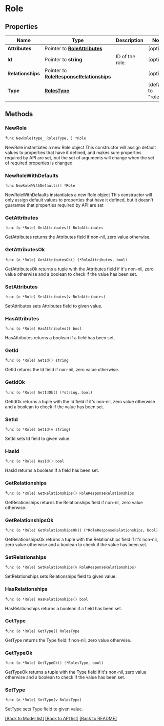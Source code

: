 # Role

## Properties

Name | Type | Description | Notes
------------ | ------------- | ------------- | -------------
**Attributes** | Pointer to [**RoleAttributes**](RoleAttributes.md) |  | [optional] 
**Id** | Pointer to **string** | ID of the role. | [optional] 
**Relationships** | Pointer to [**RoleResponseRelationships**](RoleResponseRelationships.md) |  | [optional] 
**Type** | [**RolesType**](RolesType.md) |  | [default to "roles"]

## Methods

### NewRole

`func NewRole(type_ RolesType, ) *Role`

NewRole instantiates a new Role object
This constructor will assign default values to properties that have it defined,
and makes sure properties required by API are set, but the set of arguments
will change when the set of required properties is changed

### NewRoleWithDefaults

`func NewRoleWithDefaults() *Role`

NewRoleWithDefaults instantiates a new Role object
This constructor will only assign default values to properties that have it defined,
but it doesn't guarantee that properties required by API are set

### GetAttributes

`func (o *Role) GetAttributes() RoleAttributes`

GetAttributes returns the Attributes field if non-nil, zero value otherwise.

### GetAttributesOk

`func (o *Role) GetAttributesOk() (*RoleAttributes, bool)`

GetAttributesOk returns a tuple with the Attributes field if it's non-nil, zero value otherwise
and a boolean to check if the value has been set.

### SetAttributes

`func (o *Role) SetAttributes(v RoleAttributes)`

SetAttributes sets Attributes field to given value.

### HasAttributes

`func (o *Role) HasAttributes() bool`

HasAttributes returns a boolean if a field has been set.

### GetId

`func (o *Role) GetId() string`

GetId returns the Id field if non-nil, zero value otherwise.

### GetIdOk

`func (o *Role) GetIdOk() (*string, bool)`

GetIdOk returns a tuple with the Id field if it's non-nil, zero value otherwise
and a boolean to check if the value has been set.

### SetId

`func (o *Role) SetId(v string)`

SetId sets Id field to given value.

### HasId

`func (o *Role) HasId() bool`

HasId returns a boolean if a field has been set.

### GetRelationships

`func (o *Role) GetRelationships() RoleResponseRelationships`

GetRelationships returns the Relationships field if non-nil, zero value otherwise.

### GetRelationshipsOk

`func (o *Role) GetRelationshipsOk() (*RoleResponseRelationships, bool)`

GetRelationshipsOk returns a tuple with the Relationships field if it's non-nil, zero value otherwise
and a boolean to check if the value has been set.

### SetRelationships

`func (o *Role) SetRelationships(v RoleResponseRelationships)`

SetRelationships sets Relationships field to given value.

### HasRelationships

`func (o *Role) HasRelationships() bool`

HasRelationships returns a boolean if a field has been set.

### GetType

`func (o *Role) GetType() RolesType`

GetType returns the Type field if non-nil, zero value otherwise.

### GetTypeOk

`func (o *Role) GetTypeOk() (*RolesType, bool)`

GetTypeOk returns a tuple with the Type field if it's non-nil, zero value otherwise
and a boolean to check if the value has been set.

### SetType

`func (o *Role) SetType(v RolesType)`

SetType sets Type field to given value.



[[Back to Model list]](../README.md#documentation-for-models) [[Back to API list]](../README.md#documentation-for-api-endpoints) [[Back to README]](../README.md)


